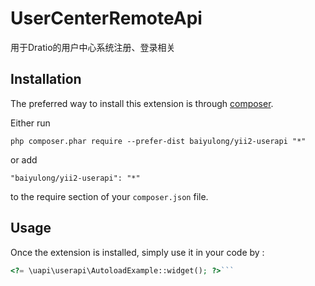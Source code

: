 UserCenterRemoteApi
===================
用于Dratio的用户中心系统注册、登录相关

Installation
------------

The preferred way to install this extension is through [composer](http://getcomposer.org/download/).

Either run

```
php composer.phar require --prefer-dist baiyulong/yii2-userapi "*"
```

or add

```
"baiyulong/yii2-userapi": "*"
```

to the require section of your `composer.json` file.


Usage
-----

Once the extension is installed, simply use it in your code by  :

```php
<?= \uapi\userapi\AutoloadExample::widget(); ?>```
